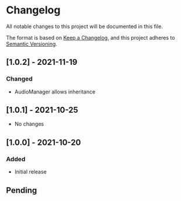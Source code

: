 # Changelog
All notable changes to this project will be documented in this file.

The format is based on [Keep a Changelog](https://keepachangelog.com/en/1.0.0/),
and this project adheres to [Semantic Versioning](https://semver.org/spec/v2.0.0.html).

## [1.0.2] - 2021-11-19
### Changed
- AudioManager allows inheritance

## [1.0.1] - 2021-10-25
- No changes

## [1.0.0] - 2021-10-20
### Added
- Initial release

## Pending

